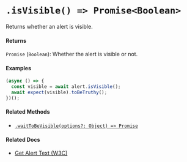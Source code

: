 # `.isVisible() => Promise<Boolean>`

Returns whether an alert is visible.

#### Returns

`Promise` (`Boolean`): Whether the alert is visible or not.

#### Examples

```javascript
(async () => {
  const visible = await alert.isVisible();
  await expect(visible).toBeTruthy();
})();
```

#### Related Methods

- [`.waitToBeVisible(options?: Object) => Promise`](./waitToBeVisible.md)

#### Related Docs

- [Get Alert Text (W3C)](https://www.w3.org/TR/webdriver/#get-alert-text)